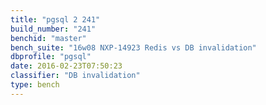 ```yaml
---
title: "pgsql 2 241"
build_number: "241"
benchid: "master"
bench_suite: "16w08 NXP-14923 Redis vs DB invalidation"
dbprofile: "pgsql"
date: 2016-02-23T07:50:23
classifier: "DB invalidation"
type: bench
---
```

